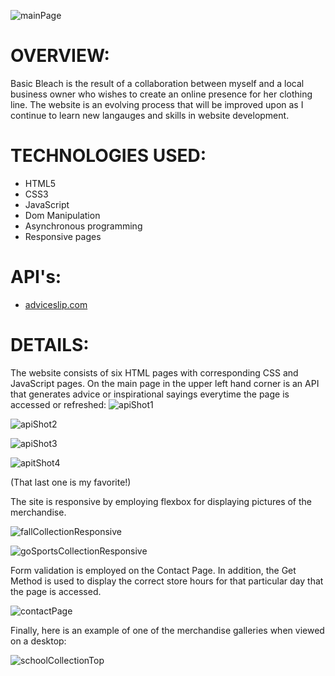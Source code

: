 ![mainPage](https://user-images.githubusercontent.com/87733614/159951640-ba75c25f-ae33-43cb-8ae1-9c81629dac30.png)


# OVERVIEW:

Basic Bleach is the result of a collaboration between myself and a local business owner who wishes to create an online presence for her clothing line.  The website is an evolving process that will be improved upon as I continue to learn new langauges and skills in website development. 

# TECHNOLOGIES USED:

- HTML5
- CSS3
- JavaScript
- Dom Manipulation
- Asynchronous programming
- Responsive pages

# API's:

- [adviceslip.com](https://api.adviceslip.com/)

# DETAILS:

The website consists of six HTML pages with corresponding CSS and JavaScript pages.  On the main page in the upper left hand corner is an API that generates advice or inspirational sayings everytime the page is accessed or refreshed:
![apiShot1](https://user-images.githubusercontent.com/87733614/159956866-25744fb0-b6e2-4a18-9a6a-beb3b3cf6a76.png)

![apiShot2](https://user-images.githubusercontent.com/87733614/159956884-20d1ebb7-35eb-4675-817c-203eb71a3ace.png)

![apiShot3](https://user-images.githubusercontent.com/87733614/159956895-4ad643e8-193f-410e-b12e-1c4f11ef76c0.png)

![apitShot4](https://user-images.githubusercontent.com/87733614/159956947-0b92e35f-f798-45be-b1ce-aa3db395cc79.png)

(That last one is my favorite!)

The site is responsive by employing flexbox for displaying pictures of the merchandise.  

![fallCollectionResponsive](https://user-images.githubusercontent.com/87733614/159957282-8361bc0a-a412-4401-bfff-8bccf22c701c.png)

![goSportsCollectionResponsive](https://user-images.githubusercontent.com/87733614/159957335-4139870f-e730-4f6a-a913-cafdfb64178c.png)

Form validation is employed on the Contact Page.  In addition, the Get Method is used to display the correct store hours for that particular day that the page is accessed.

![contactPage](https://user-images.githubusercontent.com/87733614/159960028-10c20e89-f9e5-4760-98a4-b674927120b9.png)

Finally, here is an example of one of the merchandise galleries when viewed on a desktop:

![schoolCollectionTop](https://user-images.githubusercontent.com/87733614/159961085-206fdd2b-d121-4084-929d-12d0952dfec4.png)
